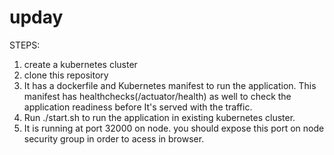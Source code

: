 # upday
STEPS:
1) create a kubernetes cluster
2) clone this repository
3) It has a dockerfile and Kubernetes manifest to run the application. This manifest has healthchecks(/actuator/health) as well to check      the application readiness before It's served with the traffic.
4) Run ./start.sh to run the application in existing kubernetes cluster.
5) It is running at port 32000 on node.  you should expose this port on node security group in order to acess in browser.
